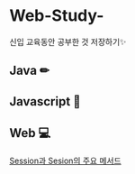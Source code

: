 # Web-Study-
신입 교육동안 공부한 것 저장하기✨


## Java ✏

## Javascript 🔨

  
## Web 💻
[Session과 Sesion의 주요 메서드](./WebPractice/Session/session.md)


